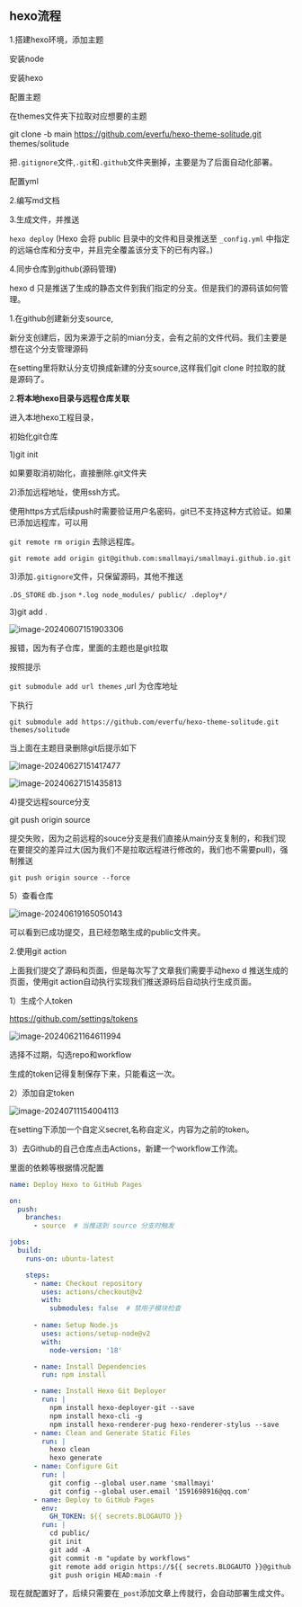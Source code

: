 ## hexo流程

1.搭建hexo环境，添加主题

安装node

安装hexo

配置主题

在themes文件夹下拉取对应想要的主题

git clone -b main https://github.com/everfu/hexo-theme-solitude.git themes/solitude

把`.gitignore`文件,`.git`和`.github`文件夹删掉，主要是为了后面自动化部署。

配置yml

2.编写md文档

 

3.生成文件，并推送

`hexo deploy` (Hexo 会将 public 目录中的文件和目录推送至 `_config.yml` 中指定的远端仓库和分支中，并且完全覆盖该分支下的已有内容。)

4.同步仓库到github(源码管理)

hexo  d 只是推送了生成的静态文件到我们指定的分支。但是我们的源码该如何管理。

1.在github创建新分支source,

新分支创建后，因为来源于之前的mian分支，会有之前的文件代码。我们主要是想在这个分支管理源码

在setting里将默认分支切换成新建的分支source,这样我们git clone 时拉取的就是源码了。

2.**将本地hexo目录与远程仓库关联**

进入本地hexo工程目录，

初始化git仓库

1)git init

如果要取消初始化，直接删除.git文件夹

2)添加远程地址，使用ssh方式。

使用https方式后续push时需要验证用户名密码，git已不支持这种方式验证。如果已添加远程库，可以用

`git remote rm origin` 去除远程库。

`git remote add origin git@github.com:smallmayi/smallmayi.github.io.git`

3)添加`.gitignore`文件，只保留源码，其他不推送

`.DS_STORE`
`db.json`
`*.log
node_modules/
public/
.deploy*/`

3)git add .

![image-20240607151903306](D:\TyporaNote\blog\image-20240607151903306.png)

报错，因为有子仓库，里面的主题也是git拉取

按照提示

`git submodule add url themes` ,url 为仓库地址

下执行

`git submodule add https://github.com/everfu/hexo-theme-solitude.git themes/solitude`

当上面在主题目录删除git后提示如下

![image-20240627151417477](D:\TyporaNote\blog\image-20240627151417477.png)

![image-20240627151435813](D:\TyporaNote\blog\image-20240627151435813.png)

4)提交远程source分支

git push origin source

提交失败，因为之前远程的souce分支是我们直接从main分支复制的，和我们现在要提交的差异过大(因为我们不是拉取远程进行修改的，我们也不需要pull)，强制推送

`git push origin source --force`

5）查看仓库

![image-20240619165050143](D:\TyporaNote\blog\image-20240619165050143.png)

可以看到已成功提交，且已经忽略生成的public文件夹。





2.使用git action

上面我们提交了源码和页面，但是每次写了文章我们需要手动hexo d 推送生成的页面，使用git action自动执行实现我们推送源码后自动执行生成页面。

1）生成个人token

https://github.com/settings/tokens

![image-20240621164611994](D:\TyporaNote\blog\image-20240621164611994.png)

选择不过期，勾选repo和workflow

生成的token记得复制保存下来，只能看这一次。

2）添加自定token

![image-20240711154004113](D:\TyporaNote\blog\image-20240711154004113.png)

在setting下添加一个自定义secret,名称自定义，内容为之前的token。

3）去Github的自己仓库点击Actions，新建一个workflow工作流。

里面的依赖等根据情况配置

```yaml
name: Deploy Hexo to GitHub Pages

on:
  push:
    branches:
      - source  # 当推送到 source 分支时触发

jobs:
  build:
    runs-on: ubuntu-latest

    steps:
      - name: Checkout repository
        uses: actions/checkout@v2
        with:
          submodules: false  # 禁用子模块检查
          
      - name: Setup Node.js
        uses: actions/setup-node@v2
        with:
          node-version: '18'

      - name: Install Dependencies
        run: npm install

      - name: Install Hexo Git Deployer
        run: |
          npm install hexo-deployer-git --save
          npm install hexo-cli -g
          npm install hexo-renderer-pug hexo-renderer-stylus --save
      - name: Clean and Generate Static Files
        run: |
          hexo clean
          hexo generate
      - name: Configure Git
        run: |
          git config --global user.name 'smallmayi'
          git config --global user.email '1591698916@qq.com'
      - name: Deploy to GitHub Pages
        env:
          GH_TOKEN: ${{ secrets.BLOGAUTO }}
        run: |
          cd public/
          git init
          git add -A
          git commit -m "update by workflows"
          git remote add origin https://${{ secrets.BLOGAUTO }}@github.com/smallmayi/smallmayi.github.io.git
          git push origin HEAD:main -f
```



现在就配置好了，后续只需要在`_post`添加文章上传就行，会自动部署生成文件。

